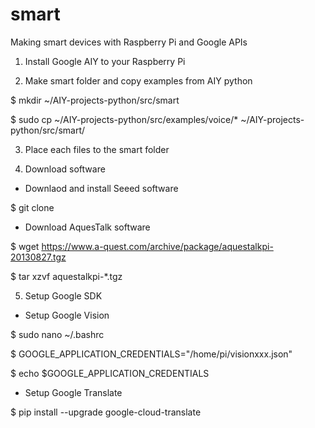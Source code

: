 # smart
Making smart devices with Raspberry Pi and Google APIs

1. Install Google AIY to your Raspberry Pi

2. Make smart folder and copy examples from AIY python

 $ mkdir ~/AIY-projects-python/src/smart

 $ sudo cp ~/AIY-projects-python/src/examples/voice/* ~/AIY-projects-python/src/smart/
 
3. Place each files to the smart folder

4. Download software

- Downlaod and install Seeed software

 $ git clone
 
- Download AquesTalk software

 $ wget https://www.a-quest.com/archive/package/aquestalkpi-20130827.tgz
 
 $ tar xzvf aquestalkpi-*.tgz
 

5. Setup Google SDK

- Setup Google Vision

$ sudo nano ~/.bashrc

$ GOOGLE_APPLICATION_CREDENTIALS="/home/pi/visionxxx.json"

$ echo $GOOGLE_APPLICATION_CREDENTIALS

- Setup Google Translate

$ pip install --upgrade google-cloud-translate

